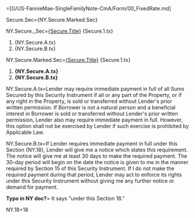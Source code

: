 =[G/US-FannieMae-SingleFamilyNote-CmA/Form/00_FixedRate.md]

Secure.Sec={NY.Secure.Marked.Sec}

NY.Secure._Sec=<u>{Secure.Title}</u>  {Secure.1.tx}<ol><li>{NY.Secure.A.tx}</li><li>{NY.Secure.B.tx}</li></ol>

NY.Secure.Marked.Sec=<u>{Secure.Title}</u>  {Secure.1.tx}<ol><li><b>{NY.Secure.A.tx}</b></li><li><b>{NY.Secure.B.tx}</b></li></ol>

NY.Secure.A.tx=Lender may require immediate payment in full of all Sums Secured by this Security Instrument if all or any part of the Property, or if any right in the Property, is sold or transferred without Lender's prior written permission.  If Borrower is not a natural person and a beneficial interest in Borrower is sold or transferred without Lender's prior written permission, Lender also may require immediate payment in full.  However, this option shall not be exercised by Lender if such exercise is prohibited by Applicable Law.

NY.Secure.B.tx=If Lender requires immediate payment in full under this Section {NY.18}, Lender will give me a notice which states this requirement.  The notice will give me at least 30 days to make the required payment. The 30-day period will begin on the date the notice is given to me in the manner required by Section 15 of this Security Instrument.  If I do not make the required payment during that period, Lender may act to enforce its rights under this Security Instrument without giving me any further notice or demand for payment.

<b>Typo in NY doc?</b>= It says "under this Section 18." 

NY.18=18
